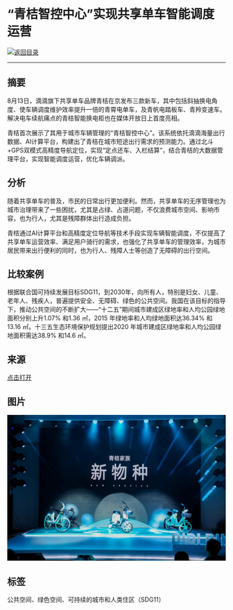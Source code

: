 # “青桔智控中心”实现共享单车智能调度运营

[![返回目录](http://img.shields.io/badge/点击-返回目录-875A7B.svg?style=flat&colorA=8F8F8F)](/)

----------

## 摘要

8月13日，滴滴旗下共享单车品牌青桔在京发布三款新车，其中包括斜抽换电角度、使车辆调度维护效率提升一倍的青霄电单车，及青帆电踏板车、青羚变速车。解决电车续航痛点的青桔智能换电柜也在媒体开放日上首度亮相。

青桔首次展示了其用于城市车辆管理的“青桔智控中心”。该系统依托滴滴海量出行数据、AI计算平台，构建出了青桔在城市短途出行需求的预测能力。通过北斗+GPS双模式高精度导航定位，实现“定点还车、入栏结算”，结合青桔的大数据管理平台，实现智能调度运营，优化车辆调派。

## 分析

随着共享单车的普及，市民的日常出行更加便利。然而，共享单车的无序管理也为城市治理带来了一些困扰，尤其是占绿、占道问题，不仅浪费城市空间、影响市容，也为行人，尤其是残障群体出行造成负担。

青桔通过AI计算平台和高精度定位导航等技术手段实现车辆智能调度，不仅提高了共享单车运营效率、满足用户骑行的需求，也强化了共享单车的管理效率，为城市居民带来出行便利的同时，也为行人、残障人士等创造了无障碍的出行空间。

## 比较案例


根据联合国可持续发展目标SDG11，到2030年，向所有人，特别是妇女、儿童、老年人、残疾人，普遍提供安全、无障碍、绿色的公共空间。我国在该目标的指导下，推动公共空间的不断扩大——“十二五”期间城市建成区绿地率和人均公园绿地面积分别上升1.07% 和1.36 ㎡，2015 年绿地率和人均绿地面积达36.34% 和13.16 ㎡。十三五生态环境保护规划提出2020 年城市建成区绿地率和人均公园绿地面积需达38.9% 和14.6 ㎡。

## 来源

<a href="https://baijiahao.baidu.com/s?id=1674956379908611410&wfr=spider&for=pc" target="_blank">点击打开</a>

## 图片

![图片](11.5.1.jpg)


## 标签

公共空间、绿色空间、可持续的城市和人类住区（SDG11）

